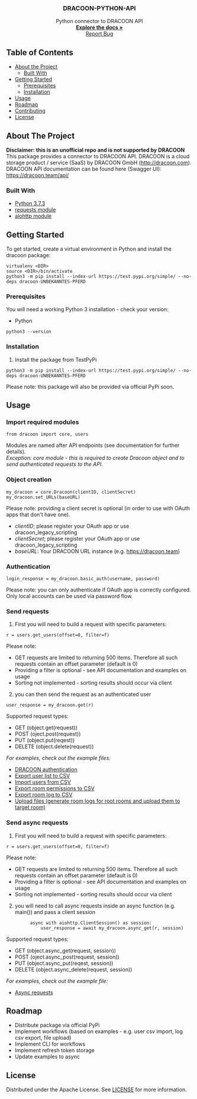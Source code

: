 
  <h3 align="center">DRACOON-PYTHON-API</h3>

  <p align="center">
    Python connector to DRACOON API
    <br />
    <a href="https://github.com/unbekanntes-pferd/DRACOON-PYTHON-API"><strong>Explore the docs »</strong></a>
    <br />
    <a href="https://github.com/unbekanntes-pferd/DRACOON-PYTHON-API/issues">Report Bug</a>
  </p>
</p>

<!-- TABLE OF CONTENTS -->
## Table of Contents

* [About the Project](#about-the-project)
  * [Built With](#built-with)
* [Getting Started](#getting-started)
  * [Prerequisites](#prerequisites)
  * [Installation](#installation)
* [Usage](#usage)
* [Roadmap](#roadmap)
* [Contributing](#contributing)
* [License](#license)



<!-- ABOUT THE PROJECT -->
## About The Project
__Disclaimer: this is an unofficial repo and is not supported by DRACOON__<br>
This package provides a connector to DRACOON API. 
DRACOON is a cloud storage product / service (SaaS) by DRACOON GmbH (http://dracoon.com). 
DRACOON API documentation can be found here (Swagger UI):
https://dracoon.team/api/


### Built With

* [Python 3.7.3](https://www.python.org/)
* [requests module](https://requests.readthedocs.io/en/master/)
* [aiohttp module](https://docs.aiohttp.org/en/stable/)

<!-- GETTING STARTED -->
## Getting Started

To get started, create a virtual environment in Python and install the dracoon package:
```
virtualenv <DIR>
source <DIR>/bin/activate 
python3 -m pip install --index-url https://test.pypi.org/simple/ --no-deps dracoon-UNBEKANNTES-PFERD
```

### Prerequisites

You will need a working Python 3 installation - check your version:
* Python
```
python3 --version
```

### Installation

1. Install the package from TestPyPi
```
python3 -m pip install --index-url https://test.pypi.org/simple/ --no-deps dracoon-UNBEKANNTES-PFERD
```

Please note: this package will also be provided via official PyPi soon.

<!-- USAGE EXAMPLES -->
## Usage
### Import required modules
```
from dracoon import core, users
```

Modules are named after API endpoints (see documentation for further details).<br>
_Exception: core module - this is required to create Dracoon object and to send authenticated requests to the API._

### Object creation
```
my_dracoon = core.Dracoon(clientID, clientSecret)
my_dracoon.set_URLs(baseURL)
```
Please note: providing a client secret is optional (in order to use with OAuth apps that don't have one).
* _clientID_; please register your OAuth app or use dracoon_legacy_scripting
* _clientSecret_; please register your OAuth app or use dracoon_legacy_scripting
* _baseURL_: Your DRACOON URL instance (e.g. https://dracoon.team)


### Authentication
```
login_response = my_dracoon.basic_auth(username, password)
```
Please note: you can only authenticate if OAuth app is correctly configured. Only local accounts can be used via password flow.

### Send requests

1. First you will need to build a request with specific parameters:
```
r = users.get_users(offset=0, filter=f)
```

Please note: 
* GET requests are limited to returning 500 items. Therefore all such requests contain an offset parameter (default is 0)
* Providing a filter is optional - see API documentation and examples on usage
* Sorting not implemented - sorting results should occur via client

2. you can then send the request as an authenticated user
```
user_response = my_dracoon.get(r)
```
Supported request types:
* GET (object.get(request))
* POST (oject.post(request))
* PUT (object.put(reqest))
* DELETE (object.delete(request))

_For examples, check out the example files:_<br>

* [DRACOON authentication](/authentication_example.py)
* [Export user list to CSV](/user_csv_example.py)
* [Import users from CSV](/import_csv_example.py)
* [Export room permissions to CSV](/permissions_csv_example.py)
* [Export room log to CSV](/room_events_csv_example.py)
* [Upload files (generate room logs for root rooms and upload them to target room)](/file_upload_example.py)

### Send async requests

1. First you will need to build a request with specific parameters:
```
r = users.get_users(offset=0, filter=f)
```

Please note: 
* GET requests are limited to returning 500 items. Therefore all such requests contain an offset parameter (default is 0)
* Providing a filter is optional - see API documentation and examples on usage
* Sorting not implemented - sorting results should occur via client

2. you will need to call async requests inside an async function (e.g. main()) and pass a client session
```
         async with aiohttp.ClientSession() as session:
             user_response = await my_dracoon.async_get(r, session)
```
Supported request types:
* GET (object.async_get(request, session))
* POST (oject.async_post(request, session))
* PUT (object.async_put(reqest, session))
* DELETE (object.async_delete(request, session))

_For examples, check out the example file:_<br>

* [Async requests](/async_requests_example.py)

<!-- ROADMAP -->
## Roadmap
* Distribute package via official PyPi
* Implement workflows (based on examples - e.g. user csv import, log csv export, file upload)
* Implement CLI for workflows 
* Implement refresh token storage
* Update examples to async

<!-- LICENSE -->
## License

Distributed under the Apache License. See [LICENSE](/LICENSE) for more information.
